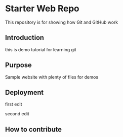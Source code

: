 # Starter Web Repo

This repository is for showing how Git and GitHub work

## Introduction
this is demo tutorial for learning git

## Purpose

Sample website with plenty of files for demos

## Deployment

first edit

second edit


## How to contribute
